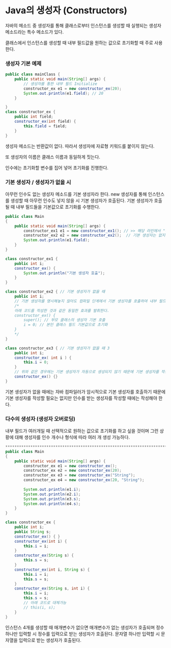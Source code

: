 # Java의 생성자 (Constructors)

자바의 메소드 중 생성자를 통해 클래스로부터 인스턴스를 생성할 때 실행되는 생성자 메소드라는 특수 메소드가 있다.

클래스에서 인스턴스를 생성할 때 내부 필드값을 원하는 값으로 초기화할 때 주로 사용한다.

### 생성자 기본 예제

```java
public class mainClass {
	public static void main(String[] args) {
	    // 생성자를 통한 내부 필드 Initialize
	    constructor_ex e1 = new constructor_ex(20);
		System.out.println(e1.field); // 20
	}

}
class constructor_ex {
    public int field;
    constructor_ex(int field) {
        this.field = field;
    }
}
```

생성자 메소드는 반환값이 없다. 따라서 생성자에 자료형 키워드를 붙이지 않는다.

또 생성자의 이름은 클래스 이름과 동일하게 짓는다.

인수에는 초기화할 변수를 집어 넣어 초기화를 진행한다.

### 기본 생성자 / 생성자가 없을 시

아무런 인수도 없는 생성자 메소드를 기본 생성자라 한다. new 생성자를 통해 인스턴스를 생성할 때 아무런 인수도 넣지 않을 시 기본 생성자가 호출된다. 기본 생성자가 호출될 때 내부 필드들을 기본값으로 초기화를 수행한다. 

```java
public class Main
{
	public static void main(String[] args) {
	    constructor_ex1 e1 = new constructor_ex1(); // >> 해당 라인에서 "기본 생성자 호출" 출력
        constructor_ex2 e2 = new constructor_ex2();  // 기본 생성자는 없지만 내부필드 초기화
		System.out.println(e1.field);
	}
}

class constructor_ex1 {
    public int i;
    constructor_ex() {
        System.out.println("기본 생성자 호출");
    }
}

class constructor_ex2 { // 기본 생성자가 없을 때
    public int i;
    // 기본 생성자를 명시해놓지 않아도 컴파일 단계에서 기본 생성자를 호출하여 내부 필드를 초기화 한다.
    /*
    아래 코드를 작성한 것과 같은 동일한 효과를 발휘한다.
    constructor_ex() {
    	super(); // 부모 클래스의 생성자 기본 호출
    	i = 0; // 본인 클래스 필드 기본값으로 초기화
    }
    */
}

class constructor_ex3 { // 기본 생성자가 없을 때 3
    public int i;
    constructor_ex( int i ) {
    	this.i = 0;
    }
    // 위와 같은 경우에는 기본 생성자가 자동으로 생성되지 않기 때문에 기본 생성자를 작성하여야 한다.
    constructor_ex() {}
}
```

기본 생성자가 없을 때에는 자바 컴파일러가 암시적으로 기본 생성자를 호출하기 때문에 기본 생성자를 작성할 필요는 없지만 인수를 받는 생성자를 작성할 때에는 작성해야 한다.

### 다수의 생성자 (생성자 오버로딩)

내부 필드가 여러개일 때 선택적으로 원하는 값으로 초기화를 하고 싶을 것이며 그런 상황에 대해 생성자를 인수 개수나 형식에 따라 여러 개 생성 가능하다.

```java
*******************************************************************************/
public class Main
{
	public static void main(String[] args) {
	    constructor_ex e1 = new constructor_ex();
	    constructor_ex e2 = new constructor_ex(20);
	    constructor_ex e3 = new constructor_ex("String");
	    constructor_ex e4 = new constructor_ex(20, "String");
	    
		System.out.println(e1.i);
		System.out.println(e2.i);
		System.out.println(e3.s);
		System.out.println(e4.s);
	}
}

class constructor_ex {
    public int i;
    public String s;
    constructor_ex() { }
    constructor_ex(int i) {
        this.i = i;
    }
    constructor_ex(String s) {
        this.s = s;
    }
    constructor_ex(int i, String s) {
        this.i = i;
        this.s = s;
    }
    constructor_ex(String s, int i) {
        this.i = i;
        this.s = s;
        // 아래 코드로 대체가능
        // this(i, s);
    }
}
```

인스턴스 4개를 생성할 때 매개변수가 없으면 매개변수가 없는 생성자가 호출되며 정수 하나만 입력할 시 정수를 입력으로 받는 생성자가 호출된다. 문자열 하나만 입력할 시 문자열을 입력으로 받는 생성자가 호출된다.